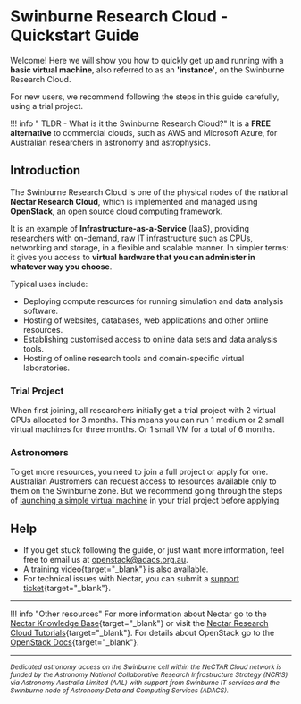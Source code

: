 # Swinburne Research Cloud - Quickstart Guide

Welcome! Here we will show you how to quickly get up and running with a **basic virtual machine**, also referred to as an **'instance'**, on the Swinburne Research Cloud.

For new users, we recommend following the steps in this guide carefully, using a trial project.

!!! info " TLDR - What is it the Swinburne Research Cloud?"
    It is a **FREE alternative** to commercial clouds, such as AWS and Microsoft Azure, for Australian researchers in astronomy and astrophysics.

## Introduction
The Swinburne Research Cloud is one of the physical nodes of the national **Nectar Research Cloud**, which is implemented and managed using **OpenStack**, an open source cloud computing framework.

It is an example of **Infrastructure-as-a-Service** (IaaS), providing researchers with on-demand, raw IT infrastructure such as CPUs, networking and storage, in a flexible and scalable manner.
In simpler terms: it gives you access to **virtual hardware that you can administer in whatever way you choose**.

Typical uses include:

- Deploying compute resources for running simulation and data analysis software.
- Hosting of websites, databases, web applications and other online resources.
- Establishing customised access to online data sets and data analysis tools.
- Hosting of online research tools and domain-specific virtual laboratories.

### Trial Project
When first joining, all researchers initially get a trial project with 2 virtual CPUs allocated for 3 months.
This means you can run 1 medium or 2 small virtual machines for three months. Or 1 small VM for a total of 6 months.


### Astronomers
To get more resources, you need to join a full project or apply for one. Australian Austromers can request access to resources available only to them on the Swinburne zone. But we recommend going through the steps of [launching a simple virtual machine](getting-started.md) in your trial project before applying.

## Help
- If you get stuck following the guide, or just want more information, feel free to email us at <openstack@adacs.org.au>.
- A [training video](https://adacs.org.au/project/openstack-training-session-2021/){target="_blank"} is also available.
- For technical issues with Nectar, you can submit a [support ticket](https://support.ehelp.edu.au/){target="_blank"}.

---

!!! info "Other resources"
    For more information about Nectar go to the [Nectar Knowledge Base](https://support.ehelp.edu.au/support/solutions){target="_blank"} or visit the [Nectar Research Cloud Tutorials](https://tutorials.rc.nectar.org.au/){target="_blank"}. For details about OpenStack go to the [OpenStack Docs](https://docs.openstack.org/){target="_blank"}.

---

<sub><i>Dedicated astronomy access on the Swinburne cell within the NeCTAR Cloud network is funded by the Astronomy National Collaborative Research Infrastructure Strategy (NCRIS) via Astronomy Australia Limited (AAL) with support from Swinburne IT services and the Swinburne node of Astronomy Data and Computing Services (ADACS).</i></sub>
